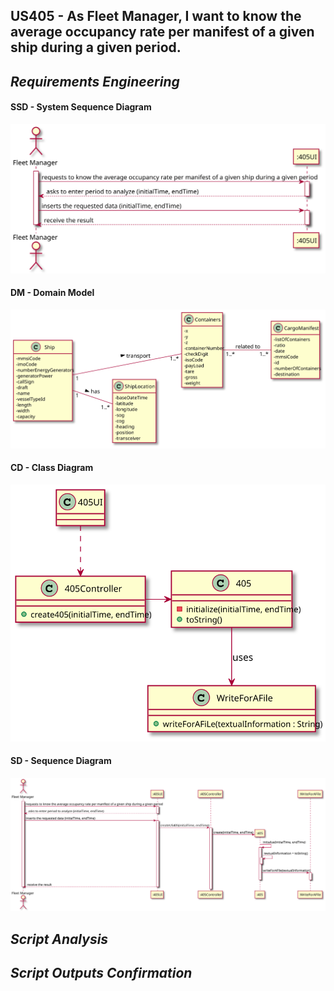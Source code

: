 ## US405 - As Fleet Manager, I want to know the average occupancy rate per manifest of a given ship during a given period.

## *Requirements Engineering*
#### SSD - System Sequence Diagram
![SSD_US405](US405_SSD.svg)
#### DM - Domain Model
![DM_US405](US405_DM.svg)
#### CD - Class Diagram
![CD_US405](US405_CD.svg)
#### SD - Sequence Diagram
![SD_US405](US405_SD.svg)

## *Script Analysis*


## *Script Outputs Confirmation*
